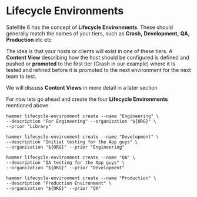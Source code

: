 # Lifecycle Environments

Satellite 6 has the concept of **Lifecycle Environments**. These should generally match the names of your tiers, such as **Crash,** **Development,** **QA,** **Production** etc etc

The idea is that your hosts or clients will exist in one of these tiers. A **Content View** describing how the host should be configured is defined and pushed or **promoted** to the first tier (Crash in our example) where it is tested and refined before it is promoted to the next environment for the next team to test.

We will discuss **Content Views** in more detail in a later section

For now lets go ahead and create the four **Lifecycle Environments** mentioned above


```
hammer lifecycle-environment create --name "Engineering" \
--description "For Engineering" --organization "${ORG}" \
--prior "Library"

hammer lifecycle-environment create --name "Development" \
--description "Initial testing for the App guys" \
--organization "${ORG}" --prior "Engineering"

hammer lifecycle-environment create --name "QA" \
--description "QA testing for the App guys" \
--organization "${ORG}" --prior "Development"

hammer lifecycle-environment create --name "Production" \
--description "Production Environment" \
--organization "${ORG}" --prior "QA"
```
